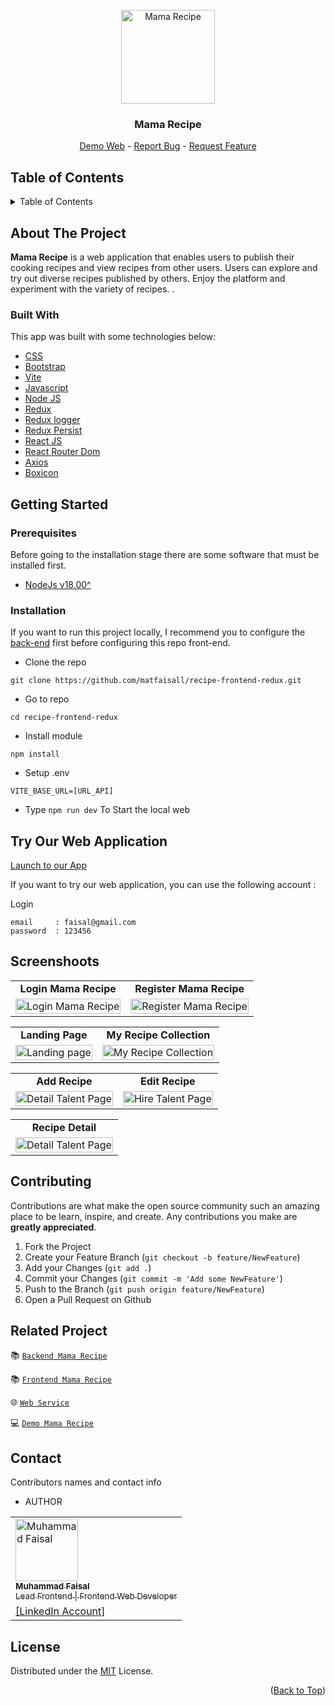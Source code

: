 <div id="top"></div>

<!-- PROJECT LOGO -->
<br />
<div align="center">
  <a href="https://github.com/matfaisall/recipe-frontend-redux" target="_blank">
    <img src="https://res.cloudinary.com/dmx0spvee/image/upload/v1696560135/web-recipe-redux/mamarecipe-logo_ofcf8k.png" alt="Mama Recipe" width="150px">
  </a>

  <h3 align="center">Mama Recipe</h3>

  <p align="center">
    <a href="https://recipe-frontend-redux.vercel.app/" target="_blank">Demo Web</a>
    -
    <a href="https://github.com/matfaisall/recipe-frontend-redux/issues" target="_blank">Report Bug</a>
    -
    <a href="https://github.com/matfaisall/recipe-frontend-redux/issues" target="_blank">Request Feature</a>
  </p>
</div>

<!-- TABLE OF CONTENTS -->

## Table of Contents

<details>
  <summary>Table of Contents</summary>
  <ol>
    <li>
      <a href="#about-the-project">About Us</a>
      <ul>
        <li><a href="#built-with">Built With</a></li>
      </ul>
    </li>
    <li>
      <a href="#getting-started">Getting Started</a>
      <ul>
        <li><a href="#prerequisites">Prerequisites</a></li>
        <li><a href="#installation">Installation</a></li>
        <li><a href="#tryapps">Try This Application</a></li>
      </ul>
    </li>
    <li><a href="#screenshoots">Screenshots</a></li>
    <li><a href="#contributing">Contributing</a></li>
    <li><a href="#related-project">Related Project</a></li>
    <li><a href="#contact">Contact</a></li>
    <li><a href="#license">License</a></li>
  </ol>
</details>

<!-- ABOUT THE PROJECT -->

## About The Project

**Mama Recipe** is a web application that enables users to publish their cooking recipes and view recipes from other users. Users can explore and try out diverse recipes published by others. Enjoy the platform and experiment with the variety of recipes. .

### Built With

This app was built with some technologies below:

- [CSS](https://developer.mozilla.org/en-US/docs/Web/CSS)
- [Bootstrap](https://getbootstrap.com/)
- [Vite](https://vitejs.dev/guide/)
- [Javascript](https://developer.mozilla.org/en-US/docs/Web/JavaScript)
- [Node JS](https://nodejs.org/en)
- [Redux](https://redux.js.org/)
- [Redux logger](https://www.npmjs.com/package/redux-logger)
- [Redux Persist](https://www.npmjs.com/package/redux-persist)
- [React JS](https://legacy.reactjs.org/)
- [React Router Dom](https://reactrouter.com/en/main)
- [Axios](https://axios-http.com/docs/intro)
- [Boxicon](https://boxicons.com/)

<!-- GETTING STARTED -->

## Getting Started

### Prerequisites

Before going to the installation stage there are some software that must be installed first.

- [NodeJs v18.00^](https://nodejs.org/en/download/)


### Installation

If you want to run this project locally, I recommend you to configure the [back-end](https://github.com/matfaisall/recipe-backend) first before configuring this repo front-end.

- Clone the repo

```
git clone https://github.com/matfaisall/recipe-frontend-redux.git
```

- Go to repo

```
cd recipe-frontend-redux
```

- Install module

```
npm install
```

- Setup .env
```
VITE_BASE_URL=[URL_API]
```

- Type `npm run dev` To Start the local web

## Try Our Web Application
<a href="https://recipe-frontend-redux.vercel.app/" target="_blank">Launch to our App</a>

If you want to try our web application, you can use the following account :

Login
```
email     : faisal@gmail.com
password  : 123456
```

## Screenshoots

<p align="center" display=flex>
<!-- table for register recruiter and register worker -->
<table>
<tr>
  <td align='center'><b>Login Mama Recipe</b></td>
  <td align='center'><b>Register Mama Recipe</b></td>
</tr>
<tr>
  <td>
    <image src="https://res.cloudinary.com/dmx0spvee/image/upload/v1696560081/web-recipe-redux/login-recipe_fc3h6i.png" alt="Login Mama Recipe" width=100%>
  </td>
  <td>
    <image src="https://res.cloudinary.com/dmx0spvee/image/upload/v1696560081/web-recipe-redux/register-recipe_gng1lm.png" alt="Register Mama Recipe" width=100%>
  </td>
</tr>
</table>

<!-- table for landing page and edit profile worker -->
<table>
<tr>
  <td align='center'><b>Landing Page</b></td>
  <td align='center'><b>My Recipe Collection</b></td>
</tr>
<tr>
  <td>
    <image src="https://res.cloudinary.com/dmx0spvee/image/upload/v1696560090/web-recipe-redux/homepage_ebo1gb.png" alt="Landing page" width=100%>
  </td>
  <td>
    <image src="https://res.cloudinary.com/dmx0spvee/image/upload/v1696560085/web-recipe-redux/my-recipe-collection_mculg4.png" alt="My Recipe Collection" width=100%>
  </td>
</tr>
</table>


<!-- table for hire talent and detail talent -->
<table>
<tr>
  <td align='center'><b>Add Recipe</b></td>
  <td align='center'><b>Edit Recipe</b></td>
</tr>
<tr>
  <td>
    <image src="https://res.cloudinary.com/dmx0spvee/image/upload/v1696560085/web-recipe-redux/adding-recipe_hxhjpo.png" alt="Detail Talent Page" width=100%>
  </td>
  <td>
    <image src="https://res.cloudinary.com/dmx0spvee/image/upload/v1696560082/web-recipe-redux/edit-recipe_zsbzvc.png" alt="Hire Talent Page" width=100%>
  </td>
</tr>
</table>

<table>
<tr>
  <td align='center'><b>Recipe Detail</b></td>
</tr>
<tr>
  <td>
    <image src="https://res.cloudinary.com/dmx0spvee/image/upload/v1696560086/web-recipe-redux/detail-recipe_ax9mfw.png" alt="Detail Talent Page" width=100%>
  </td>
</tr>
</table>

<!-- end screenshoots -->

## Contributing

Contributions are what make the open source community such an amazing place to be learn, inspire, and create. Any contributions you make are **greatly appreciated**.

1. Fork the Project
2. Create your Feature Branch (`git checkout -b feature/NewFeature`)
3. Add your Changes (`git add .`)
4. Commit your Changes (`git commit -m 'Add some NewFeature'`)
5. Push to the Branch (`git push origin feature/NewFeature`)
6. Open a Pull Request on Github


## Related Project

:books: [`Backend Mama Recipe`](https://github.com/matfaisall/recipe-backend)

:books: [`Frontend Mama Recipe`](https://github.com/matfaisall/recipe-frontend-redux)

:globe_with_meridians: [`Web Service`](https://alive-overshirt-bear.cyclic.app/)

:computer: [`Demo Mama Recipe`](https://recipe-frontend-redux.vercel.app/)


## Contact

<p>Contributors names and contact info</p>

* AUTHOR
  
<table>
  <tr >
    <td align="left">
      <a href="https://github.com/matfaisall">
          <img width="100" src="https://avatars.githubusercontent.com/u/88364541?v=4" alt="Muhammad Faisal"> <br/>
          <sub><b>Muhammad Faisal</b></sub> <br/>
          <sub>Lead Frontend | Frontend Web Developer</sub>
      </a>
    </td>
  </tr>
  <tr>
    <td>
      <a href="https://www.linkedin.com/in/matfaisall/" target="_blank">[LinkedIn Account]</a>
    </td>
  </tr>
</table>


## License

Distributed under the [MIT](/LICENSE) License.

<p align="right">(<a href="#top">Back to Top</a>)</p>